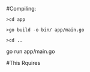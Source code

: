 #Compiling: 


```
>cd app

>go build -o bin/ app/main.go

>cd ..
```

go run app/main.go

#This Rquires